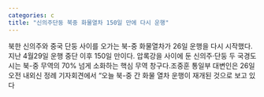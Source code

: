 ```yaml
---
categories: c
title: "신의주단둥 북중 화물열차 150일 만에 다시 운행"
---
```

북한 신의주와 중국 단둥 사이를 오가는 북-중 화물열차가 26일 운행을 다시 시작했다. 지난 4월29일 운행 중단 이후 150일 만이다. 압록강을 사이에 둔 신의주·단둥 두 국경도시는 북-중 무역의 70% 넘게 소화하는 핵심 무역 창구다.조중훈 통일부 대변인은 26일 오전 내외신 정례 기자회견에서 “오늘 북-중 간 화물 열차 운행이 재개된 것으로 보고 있다